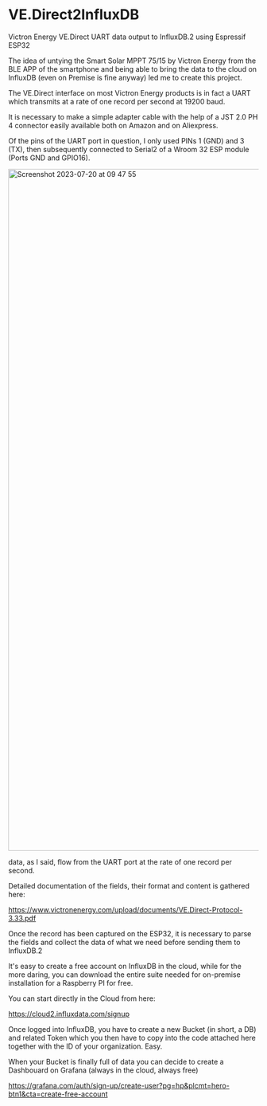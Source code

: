 # VE.Direct2InfluxDB
Victron Energy VE.Direct UART data output to InfluxDB.2 using Espressif ESP32

The idea of untying the Smart Solar MPPT 75/15 by Victron Energy from the BLE APP of the smartphone and being able to bring the data to the cloud on InfluxDB (even on Premise is fine anyway) led me to create this project.

The VE.Direct interface on most Victron Energy products is in fact a UART which transmits at a rate of one record per second at 19200 baud.

It is necessary to make a simple adapter cable with the help of a JST 2.0 PH 4 connector easily available both on Amazon and on Aliexpress.

Of the pins of the UART port in question, I only used PINs 1 (GND) and 3 (TX), then subsequently connected to Serial2 of a Wroom 32 ESP module (Ports GND and GPIO16).

<img width="1369" alt="Screenshot 2023-07-20 at 09 47 55" src="https://github.com/mk4001/VE.Direct2InfluxDB/assets/50479511/780e0403-754e-42f9-90fa-479fb00701fc">

data, as I said, flow from the UART port at the rate of one record per second.

Detailed documentation of the fields, their format and content is gathered here:

https://www.victronenergy.com/upload/documents/VE.Direct-Protocol-3.33.pdf

Once the record has been captured on the ESP32, it is necessary to parse the fields and collect the data of what we need before sending them to InfluxDB.2

It's easy to create a free account on InfluxDB in the cloud, while for the more daring, you can download the entire suite needed for on-premise installation for a Raspberry PI for free.

You can start directly in the Cloud from here:

https://cloud2.influxdata.com/signup

Once logged into InfluxDB, you have to create a new Bucket (in short, a DB) and related Token which you then have to copy into the code attached here together with the ID of your organization. Easy.

When your Bucket is finally full of data you can decide to create a Dashbouard on Grafana (always in the cloud, always free)

https://grafana.com/auth/sign-up/create-user?pg=hp&plcmt=hero-btn1&cta=create-free-account

